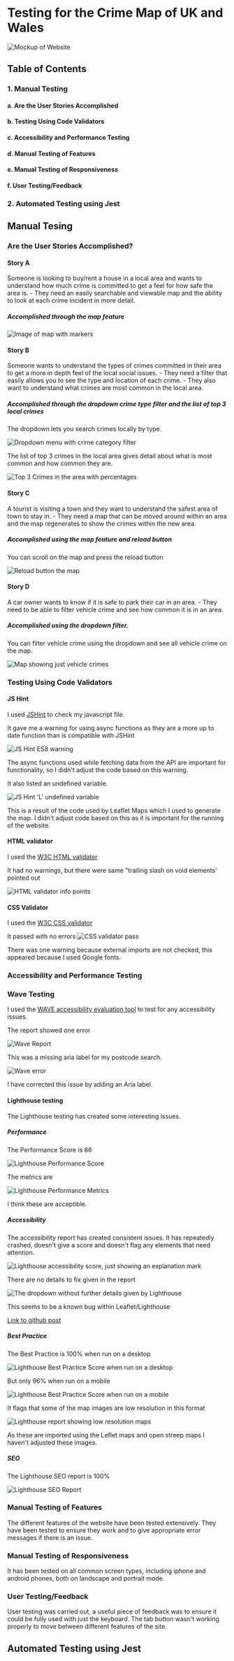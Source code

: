 # Testing for the Crime Map of UK and Wales

![Mockup of Website](../assets/docs-images/mock-up.png)

## Table of Contents

### 1. Manual Testing
#### a. Are the User Stories Accomplished
#### b. Testing Using Code Validators
#### c. Accessibility and Performance Testing
#### d. Manual Testing of Features
#### e. Manual Testing of Responsiveness
#### f. User Testing/Feedback

### 2. Automated Testing using Jest


## Manual Tesing

### Are the User Stories Accomplished?

#### Story A

Someone is looking to buy/rent a house in a local area and wants to understand how much crime is committed to get a feel for how safe the area is.
    - They need an easily searchable and viewable map and the ability to look at each crime incident in more detail.

##### Accomplished through the map feature

![Image of map with markers](../assets/docs-images/map-feature.png)

#### Story B

Someone wants to understand the types of crimes committed in their area to get a more in depth feel of the local social issues.
    - They need a filter that easily allows you to see the type and location of each crime. 
    - They also want to understand what crimes are most common in the local area.

##### Accomplished through the dropdown crime type filter and the list of top 3 local crimes

The dropdown lets you search crimes locally by type.

![Dropdown menu with crime category filter](../assets/docs-images/crimes-list-feature.png)

The list of top 3 crimes in the local area gives detail about what is most common and how common they are.

![Top 3 Crimes in the area with percentages](../assets/docs-images/common-crimes-feature.png)


#### Story C

A tourist is visiting a town and they want to understand the safest area of town to stay in.
    - They need a map that can be moved around within an area and the map regenerates to show the crimes within the new area.

##### Accomplished using the map feature and reload button

You can scroll on the map and press the reload button

![Reload button the map](../assets/docs-images/reload-button-feature.png)

#### Story D

A car owner wants to know if it is safe to park their car in an area.
    - They need to be able to filter vehicle crime and see how common it is in an area.

##### Accomplished using the dropdown filter.

You can filter vehicle crime using the dropdown and see all vehicle crime on the map.

![Map showing just vehicle crimes](../assets/docs-images/vehicle-crime-map.png)

### Testing Using Code Validators

#### JS Hint

I used [JSHint](https://jshint.com/) to check my javascript file.

It gave me a warning for using async functions as they are a more up to date function than is compatible with JSHint

![JS Hint ES8 warning](../assets/docs-images/jshint-es8-warning.png)

The async functions used while fetching data from the API are important for functionality, so I didn't adjust the code based on this warning.

It also listed an undefined variable. 

![JS Hint 'L' undefined variable](../assets/docs-images/jshint-lmap-warning.png)

This is a result of the code used by Leaflet Maps which I used to generate the map. I didn't adjust code based on this as it is important for the running of the website.


#### HTML validator

I used the [W3C HTML validator](https://validator.w3.org/)

It had no warnings, but there were same "trailing slash on void elements' pointed out 

![HTML validator info points](../assets/docs-images/html-validator.png)


#### CSS Validator

I used the [W3C CSS validator](https://jigsaw.w3.org/css-validator/)

It passed with no errors
![CSS validator pass](../assets/docs-images/css-validator.png)

There was one warning because external imports are not checked, this appeared because I used Google fonts.

### Accessibility and Performance Testing

### Wave Testing

I used the [WAVE accessibility evaluation tool](https://wave.webaim.org/) to test for any accessibility issues. 

The report showed one error

![Wave Report](../assets/docs-images/wave-report.png)

This was a missing aria label for my postcode search.

![Wave error](../assets/docs-images/wave-error.png)

I have corrected this issue by adding an Aria label.

#### Lighthouse testing

The Lighthouse testing has created some interesting issues.

##### Performance

The Performance Score is 86

![Lighthouse Performance Score](../assets/docs-images/lighthouse-performance-score.png)

The metrics are

![Lighthouse Performance Metrics](../assets/docs-images/lighthouse-performance-metrics.png)

I think these are acceptible.

##### Accessibility

The accessibility report has created consistent issues. It has repeatedly crashed, doesn't give a score and doesn't flag any elements that need attention.

![Lighthouse accessibility score, just showing an explanation mark](../assets/docs-images/lighthouse-problem-report.png)

There are no details to fix given in the report

![The dropdown without further details given by Lighthouse](../assets/docs-images/lighthouse-accessibility-error.png)

This seems to be a known bug within Leaflet/Lighthouse

[Link to github post](https://github.com/GoogleChrome/lighthouse/issues/15497)







##### Best Practice

The Best Practice is 100% when run on a desktop

![Lighthouse Best Practice Score when run on a desktop](../assets/docs-images/lighthouse-best-practice-desktop.png)

But only 96% when run on a mobile 

![Lighthouse Best Practice Score when run on a mobile](../assets/docs-images/lighthouse-best-practice-mob-score.png)

It flags that some of the map images are low resolution in this format

![Lighthouse report showing low resolution maps](../assets/docs-images/lighthouse-images-low-res.png)

As these are imported using the Leflet maps and open streep maps I haven't adjusted these images.

##### SEO

The Lighthouse SEO report is 100%

![Lighthouse SEO Report](../assets/docs-images/lighthouse-seo.png)

### Manual Testing of Features

The different features of the website have been tested extensively. They have been tested to ensure they work and to give appropriate error messages if there is an issue.


### Manual Testing of Responsiveness

It has been tested on all common screen types, including iphone and android phones, both on landscape and portrait mode.

### User Testing/Feedback

User testing was carried out, a useful piece of feedback was to ensure it could be fully used with just the keyboard. The tab button wasn't working properly to move between different features of the site.


## Automated Testing using Jest
